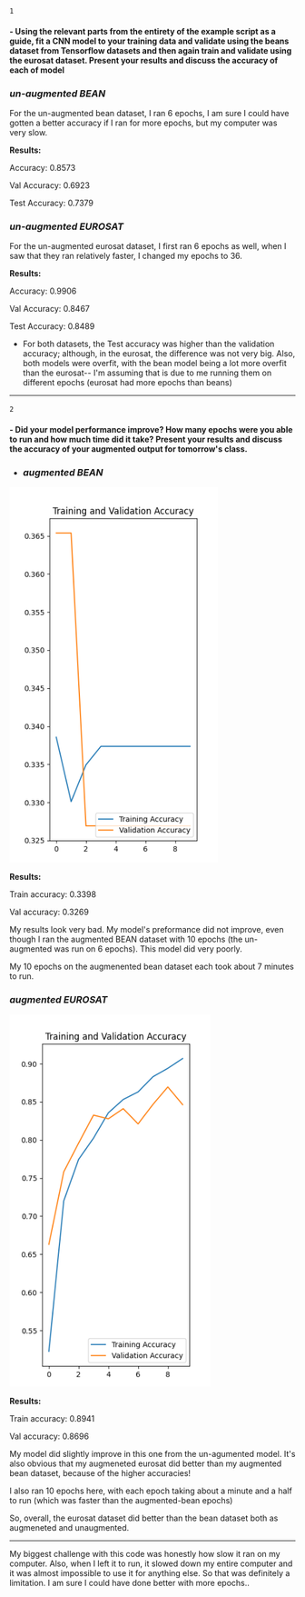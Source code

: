 `1`

#### - Using the relevant parts from the entirety of the example script as a guide, fit a CNN model to your training data and validate using the beans dataset from Tensorflow datasets and then again train and validate using the eurosat dataset. Present your results and discuss the accuracy of each of model

### **_un-augmented BEAN_**

For the un-augmented bean dataset, I ran 6 epochs, I am sure I could have gotten a better accuracy if I ran for more epochs, but my computer was very slow.

**Results:**

Accuracy: 0.8573

Val Accuracy: 0.6923

Test Accuracy: 0.7379


### **_un-augmented EUROSAT_**

For the un-augmented eurosat dataset, I first ran 6 epochs as well, when I saw that they ran relatively faster, I changed my epochs to 36. 

**Results:**

Accuracy: 0.9906

Val Accuracy: 0.8467

Test Accuracy: 0.8489

* For both datasets, the Test accuracy was higher than the validation accuracy; although, in the eurosat, the difference was not very big. 
Also, both models were overfit, with the bean model being a lot more overfit than the eurosat-- I'm assuming that is due to me running them on different epochs (eurosat had more epochs than beans)
  

___
`2`

#### - Did your model performance improve? How many epochs were you able to run and how much time did it take? Present your results and discuss the accuracy of your augmented output for tomorrow's class. 

- ### **_augmented BEAN_**

![img_21.png](img_21.png)

**Results:**

Train accuracy: 0.3398

Val accuracy: 0.3269

My results look very bad. My model's preformance did not improve, even though I ran the augmented BEAN dataset with 10 epochs (the un-augmented was run on 6 epochs). This model did very poorly. 

My 10 epochs on the augmenented bean dataset each took about 7 minutes to run.


### **_augmented EUROSAT_**

![img_20.png](img_20.png)

**Results:**

Train accuracy: 0.8941

Val accuracy: 0.8696

My model did slightly improve in this one from the un-agumented model. It's also obvious that my augmeneted eurosat did better than my augmented bean dataset, because of the higher accuracies!

I also ran 10 epochs here, with each epoch taking about a minute and a half to run (which was faster than the augmented-bean epochs)

So, overall, the eurosat dataset did better than the bean dataset both as augmeneted and unaugmented.

___



My biggest challenge with this code was honestly how slow it ran on my computer. Also, when I left it to run, it slowed down my entire computer and it was almost impossible to use it for anything else. So that was definitely a limitation. I am sure I could have done better with more epochs..